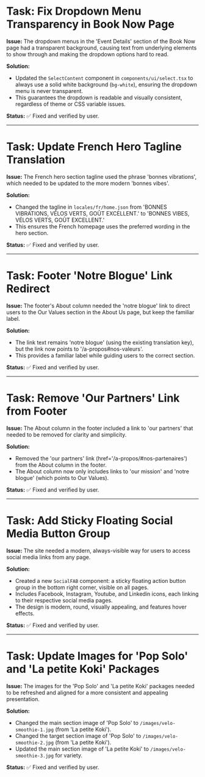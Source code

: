 # Task: Fix Dropdown Menu Transparency in Book Now Page

**Issue:**
The dropdown menus in the 'Event Details' section of the Book Now page had a transparent background, causing text from underlying elements to show through and making the dropdown options hard to read.

**Solution:**
- Updated the `SelectContent` component in `components/ui/select.tsx` to always use a solid white background (`bg-white`), ensuring the dropdown menu is never transparent.
- This guarantees the dropdown is readable and visually consistent, regardless of theme or CSS variable issues.

**Status:**
✅ Fixed and verified by user.

---

# Task: Update French Hero Tagline Translation

**Issue:**
The French hero section tagline used the phrase 'bonnes vibrations', which needed to be updated to the more modern 'bonnes vibes'.

**Solution:**
- Changed the tagline in `locales/fr/home.json` from 'BONNES VIBRATIONS, VÉLOS VERTS, GOÛT EXCELLENT.' to 'BONNES VIBES, VÉLOS VERTS, GOÛT EXCELLENT.'
- This ensures the French homepage uses the preferred wording in the hero section.

**Status:**
✅ Fixed and verified by user.

---

# Task: Footer 'Notre Blogue' Link Redirect

**Issue:**
The footer's About column needed the 'notre blogue' link to direct users to the Our Values section in the About Us page, but keep the familiar label.

**Solution:**
- The link text remains 'notre blogue' (using the existing translation key), but the link now points to '/a-propos#nos-valeurs'.
- This provides a familiar label while guiding users to the correct section.

**Status:**
✅ Fixed and verified by user.

---

# Task: Remove 'Our Partners' Link from Footer

**Issue:**
The About column in the footer included a link to 'our partners' that needed to be removed for clarity and simplicity.

**Solution:**
- Removed the 'our partners' link (href='/a-propos/#nos-partenaires') from the About column in the footer.
- The About column now only includes links to 'our mission' and 'notre blogue' (which points to Our Values).

**Status:**
✅ Fixed and verified by user.

---

# Task: Add Sticky Floating Social Media Button Group

**Issue:**
The site needed a modern, always-visible way for users to access social media links from any page.

**Solution:**
- Created a new `SocialFAB` component: a sticky floating action button group in the bottom right corner, visible on all pages.
- Includes Facebook, Instagram, Youtube, and Linkedin icons, each linking to their respective social media pages.
- The design is modern, round, visually appealing, and features hover effects.

**Status:**
✅ Fixed and verified by user.

---

# Task: Update Images for 'Pop Solo' and 'La petite Koki' Packages

**Issue:**
The images for the 'Pop Solo' and 'La petite Koki' packages needed to be refreshed and aligned for a more consistent and appealing presentation.

**Solution:**
- Changed the main section image of 'Pop Solo' to `/images/velo-smoothie-1.jpg` (from 'La petite Koki').
- Changed the target section image of 'Pop Solo' to `/images/velo-smoothie-2.jpg` (from 'La petite Koki').
- Updated the main section image of 'La petite Koki' to `/images/velo-smoothie-3.jpg` for variety.

**Status:**
✅ Fixed and verified by user. 